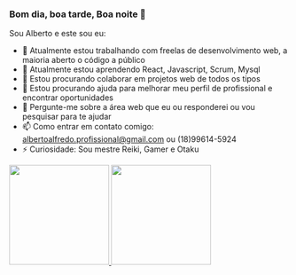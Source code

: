 ### Bom dia, boa tarde, Boa noite 🧔

Sou Alberto e este sou eu:

<!--
**AlbertoAlfredo/AlbertoAlfredo** is a ✨ _special_ ✨ repository because its `README.md` (this file) appears on your GitHub profile.

Here are some ideas to get you started:
-->
- 🔭 Atualmente estou trabalhando com freelas de desenvolvimento web, a maioria aberto o código a público
- 🌱 Atualmente estou aprendendo React, Javascript, Scrum, Mysql
- 👯 Estou procurando colaborar em projetos web de todos os tipos
- 🤔 Estou procurando ajuda para melhorar meu perfil de profissional e encontrar oportunidades
- 💬 Pergunte-me sobre a área web que eu ou responderei ou vou pesquisar para te ajudar
- 📫 Como entrar em contato comigo: albertoalfredo.profissional@gmail.com ou (18)99614-5924
- ⚡ Curiosidade: Sou mestre Reiki, Gamer e Otaku 

<div>
<a href="https://github.com/seu-usuário-aqui">
<img height="180em" src="https://github-readme-stats.vercel.app/api/top-langs/?username=seu-usuário-aqui&layout=compact&langs_count=7&theme=dracula"/>
<img height="180em" src="https://github-readme-stats.vercel.app/api?username=seu-usuário-aqui&show_icons=true&theme=dracula&include_all_commits=true&count_private=true"/>
</div>
